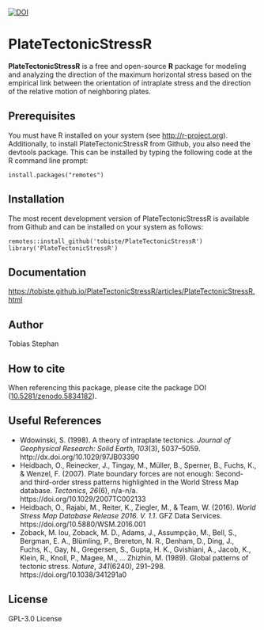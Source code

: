 [![DOI](https://zenodo.org/badge/DOI/10.5281/zenodo.5885309.svg)](https://doi.org/10.5281/zenodo.5885309)


# PlateTectonicStressR

**PlateTectonicStressR** is a free and open-source **R** package for modeling and analyzing the direction of the maximum horizontal stress based on the empirical link between the orientation of intraplate stress and the direction of the relative motion of neighboring plates.

## Prerequisites

You must have R installed on your system (see http://r-project.org). Additionally, to install PlateTectonicStressR from Github, you also need the devtools package. This can be installed by typing the following code at the R command line prompt:

```
install.packages("remotes")
```

## Installation

The most recent development version of PlateTectonicStressR is available from Github and can be installed on your system as follows:

```
remotes::install_github('tobiste/PlateTectonicStressR')
library('PlateTectonicStressR')
```

## Documentation
https://tobiste.github.io/PlateTectonicStressR/articles/PlateTectonicStressR.html

## Author
Tobias Stephan

## How to cite
When referencing this package, please cite the package DOI ([10.5281/zenodo.5834182](https://doi.org/10.5281/zenodo.5834182)).


## Useful References
- <div class="csl-entry">Wdowinski, S. (1998). A theory of intraplate tectonics. <i>Journal of Geophysical Research: Solid Earth</i>, <i>103</i>(3), 5037–5059. http://dx.doi.org/10.1029/97JB03390</div>

- <div class="csl-entry">Heidbach, O., Reinecker, J., Tingay, M., Müller, B., Sperner, B., Fuchs, K., &#38; Wenzel, F. (2007). Plate boundary forces are not enough: Second- and third-order stress patterns highlighted in the World Stress Map database. <i>Tectonics</i>, <i>26</i>(6), n/a-n/a. https://doi.org/10.1029/2007TC002133</div>

- <div class="csl-entry">Heidbach, O., Rajabi, M., Reiter, K., Ziegler, M., &#38; Team, W. (2016). <i>World Stress Map Database Release 2016. V. 1.1</i>. GFZ Data Services. https://doi.org/10.5880/WSM.2016.001</div>

- <div class="csl-entry">Zoback, M. lou, Zoback, M. D., Adams, J., Assumpção, M., Bell, S., Bergman, E. A., Blümling, P., Brereton, N. R., Denham, D., Ding, J., Fuchs, K., Gay, N., Gregersen, S., Gupta, H. K., Gvishiani, A., Jacob, K., Klein, R., Knoll, P., Magee, M., … Zhizhin, M. (1989). Global patterns of tectonic stress. <i>Nature</i>, <i>341</i>(6240), 291–298. https://doi.org/10.1038/341291a0</div>

## License
GPL-3.0 License
